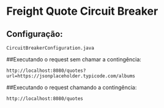 # Freight Quote Circuit Breaker

## Configuração:
```
CircuitBreakerConfiguration.java
```

##Executando o request sem chamar a contingência:

```
http://localhost:8080/quotes?url=https://jsonplaceholder.typicode.com/albums
```

##Executando o request chamando a contingência:

```
http://localhost:8080/quotes
```